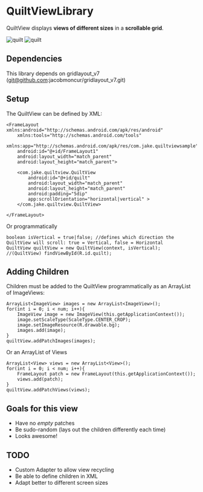 # QuiltViewLibrary

QuiltView displays **views of different sizes** in a **scrollable grid**.

![quilt](https://raw.github.com/jacobmoncur/QuiltViewLibrary/master/nexus7.png "QuiltView") ![quilt](https://raw.github.com/jacobmoncur/QuiltViewLibrary/master/nexus7_mayer.png "QuiltView")

Dependencies
------------
This library depends on gridlayout_v7 (git@github.com:jacobmoncur/gridlayout_v7.git)

Setup
-----

The QuiltView can be defined by XML:

    <FrameLayout xmlns:android="http://schemas.android.com/apk/res/android"
        xmlns:tools="http://schemas.android.com/tools"
        xmlns:app="http://schemas.android.com/apk/res/com.jake.quiltviewsample"
        android:id="@+id/FrameLayout1"
        android:layout_width="match_parent"
        android:layout_height="match_parent">
    
        <com.jake.quiltview.QuiltView
            android:id="@+id/quilt"
            android:layout_width="match_parent"
            android:layout_height="match_parent"
            android:padding="5dip"
            app:scrollOrientation="horizontal|vertical" >
        </com.jake.quiltview.QuiltView>
    
    </FrameLayout>
    
Or programmatically
    
    boolean isVertical = true|false; //defines which direction the QuiltView will scroll: true = Vertical, false = Horizontal
    QuiltView quiltView = new QuiltView(context, isVertical); //(QuiltView) findViewById(R.id.quilt);
    
    
Adding Children
---------------

Children must be added to the QuiltView programmatically as an ArrayList of ImageViews:

    ArrayList<ImageView> images = new ArrayList<ImageView>();
    for(int i = 0; i < num; i++){
    	ImageView image = new ImageView(this.getApplicationContext());
    	image.setScaleType(ScaleType.CENTER_CROP);
    	image.setImageResource(R.drawable.bg);
    	images.add(image);
    }
    quiltView.addPatchImages(images);

Or an ArrayList of Views

    ArrayList<View> views = new ArrayList<View>();
    for(int i = 0; i < num; i++){
        FrameLayout patch = new FrameLayout(this.getApplicationContext());
    	views.add(patch);
    }
    quiltView.addPatchViews(views);

Goals for this view
-------------------
* Have no _empty_ patches
* Be sudo-random (lays out the children differently each time)
* Looks awesome!

TODO
----
* Custom Adapter to allow view recycling
* Be able to define children in XML
* Adapt better to different screen sizes


